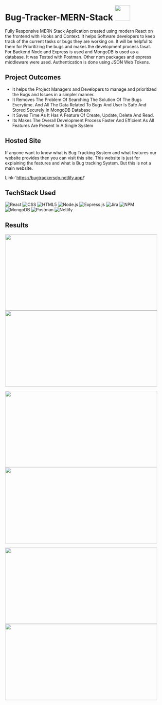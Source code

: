# Bug-Tracker-MERN-Stack <img src="https://user-images.githubusercontent.com/72980929/179926205-c6a76aad-194d-420f-9610-146d8c46be34.png" width="50">

Fully Responsive MERN Stack Application created using modern React on the frontend with Hooks and Context. It helps Software developers to keep track of the current tasks or bugs they are working on. It will be helpful to them for Prioritizing the bugs and makes the development process fasat.
For Backend Node and Express is used and MongoDB is used as a database. It was Tested with Postman. Other npm packages and express middleware were used. 
Authentication is done using JSON Web Tokens.



## Project Outcomes
- It helps the Project Managers and Developers to manage and prioritized the Bugs and Issues in a simpler manner.
- It Removes The Problem Of Searching The Solution Of The Bugs Everytime. And All The Data Related To Bugs And User Is Safe And Stored Securely In MongoDB Database
- It Saves Time As It Has A Feature Of Create, Update, Delete And Read.
- Its Makes The Overall Development Process Faster And Efficient As All Features Are Present In A Single System


## Hosted Site 

If anyone want to know what is Bug Tracking System and what features our website provides then you can visit this site.
This website is just for explaining the features and what is Bug tracking System. But this is not a main website.

Link-'https://bugtrackersdp.netlify.app/'



## TechStack Used

![React](https://img.shields.io/badge/React-20232A?style=for-the-badge&logo=react&logoColor=61DAFB)
![CSS](https://img.shields.io/badge/CSS-%23D00000?&style=for-the-badge&logo=css3&logoColor=white)
![HTML5](https://img.shields.io/badge/HTML5-E34F26?style=for-the-badge&logo=html5&logoColor=white)
![Node.js](https://img.shields.io/badge/Node.js-%23F7931E?style=for-the-badge&logo=node.js&logoColor=white)
![Express.js](https://img.shields.io/badge/Express.js-404D59?style=for-the-badge)
![Jira](https://img.shields.io/badge/jira-%230A0FFF.svg?style=for-the-badge&logo=jira&logoColor=white)
![NPM](https://img.shields.io/badge/NPM-%23000000.svg?style=for-the-badge&logo=npm&logoColor=white)
![MongoDB](https://img.shields.io/badge/MongoDB-4EA94B?style=for-the-badge&logo=mongodb&logoColor=white)
![Postman](https://img.shields.io/badge/Postman-FF6C37?style=for-the-badge&logo=postman&logoColor=white)
![Netlify](https://img.shields.io/badge/Netlify-00C7B7?style=for-the-badge&logo=netlify&logoColor=white)









## Results

<img src="https://user-images.githubusercontent.com/72980929/179953685-f85a72b0-aa5b-4f07-ab85-0cd8c8289d8c.png" height="250" width="500"> <img src="https://user-images.githubusercontent.com/72980929/179954701-d5a8cbd2-10f1-4456-8f6f-585306ec260e.png" height="250" width="500">

<img src="https://user-images.githubusercontent.com/72980929/179952270-116b897f-a5a6-496c-b21b-3f0d282ddf58.png" height="250" width="500">   <img src="https://user-images.githubusercontent.com/72980929/179952731-a008b18d-8a44-42a1-9d28-e1bd9534bcef.png" height="250" width="500">

<img src="https://user-images.githubusercontent.com/72980929/179950656-fe00af08-5ab2-423d-aa03-e13a4c363f3d.png" height="250" width="500">  <img src="https://user-images.githubusercontent.com/72980929/179951234-f6254807-256f-406a-861b-1baed63abfc6.png" height="250" width="500">








